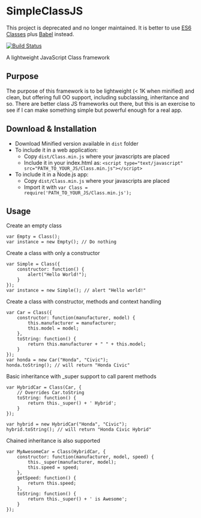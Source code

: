 SimpleClassJS
=============
This project is deprecated and no longer maintained. It is better to use [ES6 Classes](https://developer.mozilla.org/es/docs/Web/JavaScript/Referencia/Classes) plus [Babel](https://babeljs.io/) instead.

[![Build Status](https://secure.travis-ci.org/jalopez/SimpleClassJS.png)](http://travis-ci.org/jalopez/SimpleClassJS)

A lightweight JavaScript Class framework

Purpose
-------
The purpose of this framework is to be lightweight (< 1K when minified) and clean, but offering
full OO support, including subclassing, inheritance and so.
There are better class JS frameworks out there, but this is an exercise to
see if I can make something simple but powerful enough for a real app.

Download & Installation
----------------------
 * Download Minified version available in `dist` folder
 * To include it in a web application:
    * Copy `dist/Class.min.js` where your javascripts are placed
    * Include it in your index.html as: `<script type="text/javascript" src="PATH_TO_YOUR_JS/Class.min.js"></script>`
 * To include it in a Node.js app:
    * Copy `dist/Class.min.js` where your javascripts are placed
    * Import it with `var Class = require('PATH_TO_YOUR_JS/Class.min.js');`


Usage
-----

Create an empty class

    var Empty = Class();
    var instance = new Empty(); // Do nothing

Create a class with only a constructor

    var Simple = Class({
        constructor: function() {
            alert("Hello World!");
        }
    });
    var instance = new Simple(); // alert "Hello world!"

Create a class with constructor, methods and context handling

    var Car = Class({
        constructor: function(manufacturer, model) {
            this.manufacturer = manufacturer;
            this.model = model;
        },
        toString: function() {
            return this.manufacturer + " " + this.model;
        }
    });
    var honda = new Car("Honda", "Civic");
    honda.toString(); // will return "Honda Civic" 

Basic inheritance with \_super support to call parent methods

    var HybridCar = Class(Car, {
        // Overrides Car.toString
        toString: function() {
            return this._super() + ' Hybrid';
        }
    });

    var hybrid = new HybridCar("Honda", "Civic");
    hybrid.toString(); // will return "Honda Civic Hybrid"

Chained inheritance is also supported

    var MyAwesomeCar = Class(HybridCar, {
        constructor: function(manufacturer, model, speed) {
            this._super(manufacturer, model);
            this.speed = speed;
        },
        getSpeed: function() {
            return this.speed;
        },
        toString: function() {
            return this._super() + ' is Awesome';
        }
    });
